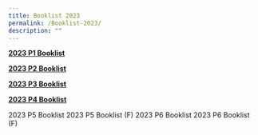 ```yaml
---
title: Booklist 2023
permalink: /Booklist-2023/
description: ""
---
```

[**2023 P1 Booklist**](/files/ESPS%20P1%20Booklist%202023.pdf)

[**2023 P2 Booklist**](/files/P2%20booklist%202023.pdf)

[**2023 P3 Booklist**](/files/P3%20BOOKLIST%202023.pdf)

[**2023 P4 Booklist**](/files/P4%20BOOKLIST%202023.pdf)

 2023 P5 Booklist
2023 P5 Booklist (F)
2023 P6 Booklist
2023 P6 Booklist (F)